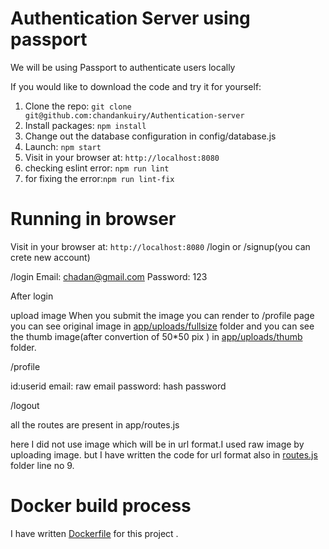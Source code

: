 # Authentication Server using passport

We will be using Passport to authenticate users locally


If you would like to download the code and try it for yourself:

1. Clone the repo: `git clone git@github.com:chandankuiry/Authentication-server`
2. Install packages: `npm install`
3. Change out the database configuration in config/database.js
5. Launch: `npm start`
6. Visit in your browser at: `http://localhost:8080`
7. checking eslint error: `npm run lint`
8. for fixing the error:`npm run lint-fix`


# Running in browser
Visit in your browser at: `http://localhost:8080`
/login or /signup(you can crete new account)

/login
Email: chadan@gmail.com
Password: 123

After login

upload image 
When you submit the image you can render to /profile page
you can see original  image in [app/uploads/fullsize](https://github.com/chandankuiry/Authentication-server/tree/master/app/uploads/fullsize) folder 
and you can see the thumb image(after convertion of 50*50 pix ) in [app/uploads/thumb](https://github.com/chandankuiry/Authentication-server/tree/master/app/uploads/thumbs) folder.


/profile 

id:userid
email: raw email
password: hash password


/logout


all the routes are present in app/routes.js 

here I did not use image which will be in url format.I used raw image by uploading image.
but I have written the code for url format also  in [routes.js](https://github.com/chandankuiry/Authentication-server/blob/master/app/routes.js) folder line no 9.


# Docker build process 

I have written [Dockerfile](https://github.com/chandankuiry/Authentication-server/blob/master/Dockerfile) for this project .

 
